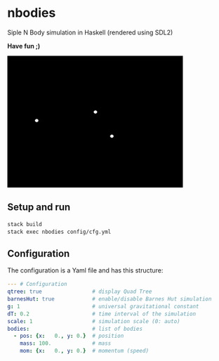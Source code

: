 # nbodies

Siple N Body simulation in Haskell (rendered using SDL2)

**Have fun ;)**

![Demo](docs/demo.gif)

## Setup and run

```bash
stack build
stack exec nbodies config/cfg.yml
```

## Configuration
The configuration is a Yaml file and has this structure:

```yaml
--- # Configuration
qtree: true                # display Quad Tree
barnesHut: true            # enable/disable Barnes Hut simulation
g: 1                       # universal gravitational constant
dT: 0.2                    # time interval of the simulation
scale: 1                   # simulation scale (0: auto)
bodies:                    # list of bodies
  - pos: {x:   0., y: 0.}  # position
    mass: 100.             # mass
    mom: {x:   0., y: 0.}  # momentum (speed)
```
